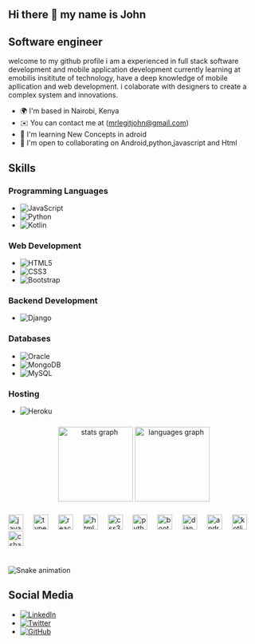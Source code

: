 ## Hi there 👋 my name is John
## Software engineer
 welcome to my github profile i am a experienced in full stack software development and mobile application development currently learning at emobilis 
 insititute of technology, have a deep knowledge of mobile apllication and web development. i colaborate with designers to create a complex system and innovations. 

- 🌍 I'm based in Nairobi, Kenya  
- ✉️ You can contact me at (mrlegitjohn@gmail.com)  
- 🧠 I'm learning New Concepts in adroid  
- 🤝 I'm open to collaborating on Android,python,javascript and Html
 
 ## Skills
### Programming Languages
- ![JavaScript](https://img.shields.io/badge/-JavaScript-F7DF1E?style=flat&logo=javascript&logoColor=black)
- ![Python](https://img.shields.io/badge/-Python-3776AB?style=flat&logo=python&logoColor=white)
- ![Kotlin](https://img.shields.io/badge/-Kotlin-0095D5?style=flat&logo=kotlin&logoColor=white)

 

### Web Development
- ![HTML5](https://img.shields.io/badge/-HTML5-E34F26?style=flat&logo=html5&logoColor=white)
- ![CSS3](https://img.shields.io/badge/-CSS3-1572B6?style=flat&logo=css3&logoColor=white)
- ![Bootstrap](https://img.shields.io/badge/-Bootstrap-563D7C?style=flat&logo=bootstrap&logoColor=white)



### Backend Development
- ![Django](https://img.shields.io/badge/-Django-092E20?style=flat&logo=django&logoColor=white)

### Databases
- ![Oracle](https://img.shields.io/badge/-Oracle-F80000?style=flat&logo=oracle&logoColor=white)
- ![MongoDB](https://img.shields.io/badge/-MongoDB-47A248?style=flat&logo=mongodb&logoColor=white)
- ![MySQL](https://img.shields.io/badge/-MySQL-4479A1?style=flat&logo=mysql&logoColor=white)

### Hosting
- ![Heroku](https://img.shields.io/badge/-Heroku-430098?style=flat&logo=heroku&logoColor=white)
 ###

<div align="center">
  <img src="https://github-readme-stats.vercel.app/api?username=myusercloud&hide_title=false&hide_rank=false&show_icons=true&include_all_commits=true&count_private=true&disable_animations=false&theme=dracula&locale=en&hide_border=false" height="150" alt="stats graph"  />
  <img src="https://github-readme-stats.vercel.app/api/top-langs?username=myusercloud&locale=en&hide_title=false&layout=compact&card_width=320&langs_count=5&theme=dracula&hide_border=false" height="150" alt="languages graph"  />
</div>

###

<div align="left">
  <img src="https://cdn.jsdelivr.net/gh/devicons/devicon/icons/javascript/javascript-original.svg" height="30" alt="javascript logo"  />
  <img width="12" />
  <img src="https://cdn.jsdelivr.net/gh/devicons/devicon/icons/typescript/typescript-original.svg" height="30" alt="typescript logo"  />
  <img width="12" />
  <img src="https://cdn.jsdelivr.net/gh/devicons/devicon/icons/react/react-original.svg" height="30" alt="react logo"  />
  <img width="12" />
  <img src="https://cdn.jsdelivr.net/gh/devicons/devicon/icons/html5/html5-original.svg" height="30" alt="html5 logo"  />
  <img width="12" />
  <img src="https://cdn.jsdelivr.net/gh/devicons/devicon/icons/css3/css3-original.svg" height="30" alt="css3 logo"  />
  <img width="12" />
  <img src="https://cdn.jsdelivr.net/gh/devicons/devicon/icons/python/python-original.svg" height="30" alt="python logo"  />
  <img width="12" />
 <img src="https://cdn.jsdelivr.net/gh/devicons/devicon/icons/bootstrap/bootstrap-original.svg" height="30" alt="bootstrap logo" />
<img width="12" />
 <img src="https://cdn.jsdelivr.net/gh/devicons/devicon/icons/django/django-plain.svg" height="30" alt="django logo" />
<img width="12" />
 <img src="https://cdn.jsdelivr.net/gh/devicons/devicon/icons/android/android-original.svg" height="30" alt="android logo" />
<img width="12" />
 <img src="https://cdn.jsdelivr.net/gh/devicons/devicon/icons/kotlin/kotlin-original.svg" height="30" alt="kotlin logo" />
<img width="12" />
  <img src="https://cdn.jsdelivr.net/gh/devicons/devicon/icons/csharp/csharp-original.svg" height="30" alt="csharp logo"  />
</div>

###

<br clear="both">

<img src="https://raw.githubusercontent.com/myusercloud/myusercloud/output/snake.svg" alt="Snake animation" />

###

## Social Media
- [![LinkedIn](https://img.shields.io/badge/-LinkedIn-0077B5?style=flat&logo=linkedin&logoColor=white)](https://www.linkedin.com/in/john-mwaniki-a65842353)
- [![Twitter](https://img.shields.io/badge/-Twitter-1DA1F2?style=flat&logo=twitter&logoColor=white)](https://twitter.com/john_vigor254)
- [![GitHub](https://img.shields.io/badge/-GitHub-181717?style=flat&logo=github&logoColor=white)](https://github.com/vigor254)

<!--
**Vigor254/vigor254** is a ✨ _special_ ✨ repository because its `README.md` (this file) appears on your GitHub profile.

Here are some ideas to get you started:

- 🔭 I’m currently working on ...
- 🌱 I’m currently learning ...
- 👯 I’m looking to collaborate on ...
- 🤔 I’m looking for help with ...
- 💬 Ask me about ...
- 📫 How to reach me: ...
- 😄 Pronouns: ...
- ⚡ Fun fact: ...
-->
